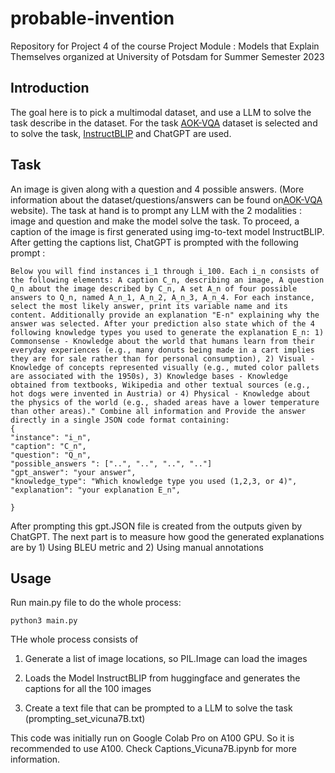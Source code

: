 # probable-invention
Repository for Project 4 of the course Project Module : Models that Explain Themselves organized at University of Potsdam for Summer Semester 2023

## Introduction

The goal here is to pick a multimodal dataset, and use a LLM to solve the task describe in the dataset. For the task [AOK-VQA](https://allenai.org/project/a-okvqa/home) dataset is selected and to solve the task, [InstructBLIP](https://huggingface.co/docs/transformers/main/model_doc/instructblip) and ChatGPT are used.

## Task
An image is given along with a question and 4 possible answers. (More information about the dataset/questions/answers can be found on[AOK-VQA](https://allenai.org/project/a-okvqa/home) website). The task at hand is to prompt any LLM with the 2 modalities : image and question and make the model solve the task. To proceed, a caption of the image is first generated using img-to-text model InstructBLIP. After getting the captions list, ChatGPT is prompted with the following prompt :

```
Below you will find instances i_1 through i_100. Each i_n consists of the following elements: A caption C_n, describing an image, A question Q_n about the image described by C_n, A set A_n of four possible answers to Q_n, named A_n_1, A_n_2, A_n_3, A_n_4. For each instance, select the most likely answer, print its variable name and its content. Additionally provide an explanation "E-n" explaining why the answer was selected. After your prediction also state which of the 4 following knowledge types you used to generate the explanation E_n: 1) Commonsense - Knowledge about the world that humans learn from their everyday experiences (e.g., many donuts being made in a cart implies they are for sale rather than for personal consumption), 2) Visual - Knowledge of concepts represented visually (e.g., muted color pallets are associated with the 1950s), 3) Knowledge bases - Knowledge obtained from textbooks, Wikipedia and other textual sources (e.g., hot dogs were invented in Austria) or 4) Physical - Knowledge about the physics of the world (e.g., shaded areas have a lower temperature than other areas)." Combine all information and Provide the answer directly in a single JSON code format containing: 
{
"instance": "i_n",
"caption": "C_n",
"question": "Q_n",
"possible_answers ": ["..", "..", "..", ".."]
"gpt_answer": "your answer",
"knowledge_type": "Which knowledge type you used (1,2,3, or 4)",
"explanation": "your explanation E_n",
 
} 

```
After prompting this gpt.JSON file is created from the outputs given by ChatGPT. The next part is to measure how good the generated explanations are by 1) Using BLEU metric and 2) Using manual annotations

## Usage

Run main.py file to do the whole process:

```
python3 main.py
```

THe whole process consists of

1) Generate a list of image locations, so PIL.Image can load the images

2) Loads the Model InstructBLIP from huggingface and generates the captions for all the 100 images

3) Create a text file that can be prompted to a LLM to solve the task (prompting_set_vicuna7B.txt)

This code was initially run on Google Colab Pro on A100 GPU. So it is recommended to use A100. Check Captions_Vicuna7B.ipynb for more information. 
